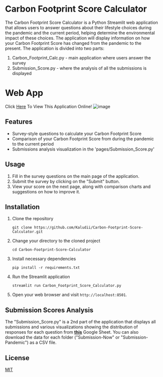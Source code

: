 
# Carbon Footprint Score Calculator

The Carbon Footprint Score Calculator is a Python Streamlit web application that allows users to answer questions about their lifestyle choices during the pandemic and the current period, helping determine the environmental impact of these choices. The application will display information on how your Carbon Footprint Score has changed from the pandemic to the present. The application is divided into two parts:

1. Carbon_Footprint_Calc.py - main application where users answer the survey
2. Submission_Score.py - where the analysis of all the submissions is displayed

# Web App
Click [Here](https://kaludii-carbon-footprint-calc-bios-carbon-footprint-calc-xgt0yx.streamlit.app/ "Here") To View This Application Online!
![image](https://github.com/Kaludii/Carbon-Footprint-Calc-BIOS365/assets/63890666/cabb3141-96c7-4a27-9f89-b70e8237de35)

## Features

* Survey-style questions to calculate your Carbon Footprint Score
* Comparison of your Carbon Footprint Score from during the pandemic to the current period
* Submissions analysis visualization in the 'pages/Submission_Score.py'

## Usage

1. Fill in the survey questions on the main page of the application.
2. Submit the survey by clicking on the "Submit" button.
3. View your score on the next page, along with comparison charts and suggestions on how to improve it.

## Installation

1. Clone the repository
   ```
   git clone https://github.com/Kaludii/Carbon-Footprint-Score-Calculator.git
   ```
2. Change your directory to the cloned project
   ```
   cd Carbon-Footprint-Score-Calculator
   ```
3. Install necessary dependencies
   ```
   pip install -r requirements.txt
   ```
4. Run the Streamlit application
   ```
   streamlit run Carbon_Footprint_Score_Calculator.py
   ```
5.  Open your web browser and visit `http://localhost:8501`.

## Submission Scores Analysis

The "Submission_Score.py" is a 2nd part of the application that displays all submissions and various visualizations showing the distribution of responses for each question from **[this](https://docs.google.com/spreadsheets/d/1aHgyMoxp7aINImqu3eXiwAzq5QvTqbfhUaKv2fkdHss/edit?usp=sharing)** Google Sheet. You can also download the data for each folder ("Submission-Now" or "Submission-Pandemic") as a CSV file.

## License

[MIT](https://choosealicense.com/licenses/mit/)
